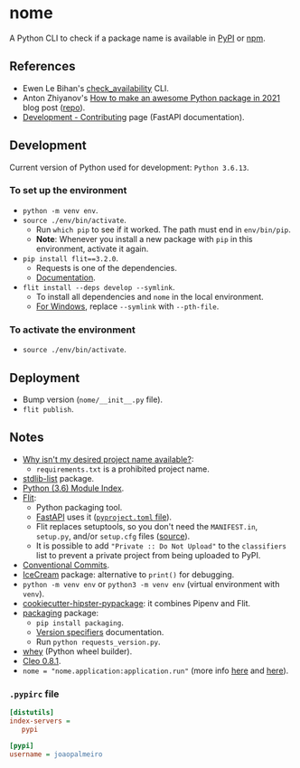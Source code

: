 # nome

A Python CLI to check if a package name is available in [PyPI](https://pypi.org/) or [npm](https://www.npmjs.com/).

## References

- Ewen Le Bihan's [check_availability](https://github.com/ewen-lbh/check-availability) CLI.
- Anton Zhiyanov's [How to make an awesome Python package in 2021](https://antonz.org/python-packaging/) blog post ([repo](https://github.com/nalgeon/podsearch-py)).
- [Development - Contributing](https://fastapi.tiangolo.com/contributing/) page (FastAPI documentation).

## Development

Current version of Python used for development: `Python 3.6.13`.

### To set up the environment

- `python -m venv env`.
- `source ./env/bin/activate`.
  - Run `which pip` to see if it worked. The path must end in `env/bin/pip`.
  - **Note**: Whenever you install a new package with `pip` in this environment, activate it again.
- `pip install flit==3.2.0`.
  - Requests is one of the dependencies.
  - [Documentation](https://github.com/takluyver/flit/tree/3.2.0/doc).
- `flit install --deps develop --symlink`.
  - To install all dependencies and `nome` in the local environment.
  - [For Windows](https://flit.readthedocs.io/en/latest/cmdline.html#flit-install), replace `--symlink` with `--pth-file`.

### To activate the environment

- `source ./env/bin/activate`.

## Deployment

- Bump version (`nome/__init__.py` file).
- `flit publish`.

## Notes

- [Why isn't my desired project name available?](https://pypi.org/help/#project-name):
  - `requirements.txt` is a prohibited project name.
- [stdlib-list](https://github.com/jackmaney/python-stdlib-list) package.
- [Python (3.6) Module Index](https://docs.python.org/3.6/py-modindex.html).
- [Flit](https://flit.readthedocs.io/en/latest/):
  - Python packaging tool.
  - [FastAPI](https://github.com/tiangolo/fastapi) uses it ([`pyproject.toml` file](https://github.com/tiangolo/fastapi/blob/master/pyproject.toml)).
  - Flit replaces setuptools, so you don't need the `MANIFEST.in`, `setup.py`, and/or `setup.cfg` files ([source](https://github.com/scikit-hep/cookie)).
  - It is possible to add `"Private :: Do Not Upload"` to the `classifiers` list to prevent a private project from being uploaded to PyPI.
- [Conventional Commits](https://www.conventionalcommits.org/en/v1.0.0/).
- [IceCream](https://github.com/gruns/icecream) package: alternative to `print()` for debugging.
- `python -m venv env` or `python3 -m venv env` (virtual environment with `venv`).
- [cookiecutter-hipster-pypackage](https://github.com/frankie567/cookiecutter-hipster-pypackage): it combines Pipenv and Flit.
- [packaging](https://packaging.pypa.io/en/latest/) package:
  - `pip install packaging`.
  - [Version specifiers](https://packaging.pypa.io/en/latest/specifiers.html) documentation.
  - Run `python requests_version.py`.
- [whey](https://whey.readthedocs.io/en/latest/) (Python wheel builder).
- [Cleo 0.8.1](https://github.com/sdispater/cleo/tree/0.8.1).
- `nome = "nome.application:application.run"` (more info [here](https://github.com/sdispater/orator/blob/0.9/orator/commands/application.py) and [here](https://github.com/sdispater/orator/blob/0.9/pyproject.toml)).

### `.pypirc` file

```ini
[distutils]
index-servers =
   pypi

[pypi]
username = joaopalmeiro
```
